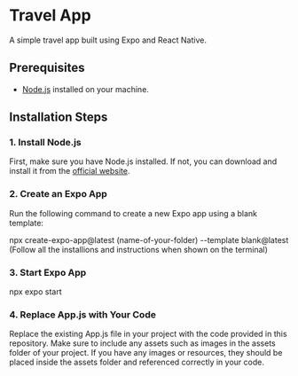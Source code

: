 # Travel App

A simple travel app built using Expo and React Native.

## Prerequisites

- [Node.js](https://nodejs.org/) installed on your machine.

## Installation Steps

### 1. Install Node.js

First, make sure you have Node.js installed. If not, you can download and install it from the [official website](https://nodejs.org/).

### 2. Create an Expo App

Run the following command to create a new Expo app using a blank template:

npx create-expo-app@latest (name-of-your-folder) --template blank@latest <br>
(Follow all the installions and instructions when shown on the terminal)

### 3. Start Expo App
npx expo start

### 4. Replace App.js with Your Code
Replace the existing App.js file in your project with the code provided in this repository. Make sure to include any assets such as images in the assets folder of your project.
If you have any images or resources, they should be placed inside the assets folder and referenced correctly in your code.
